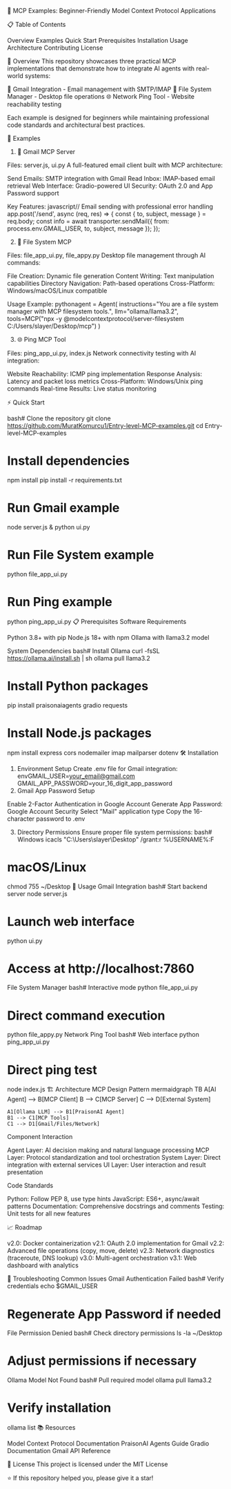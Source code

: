 🚀 MCP Examples: Beginner-Friendly Model Context Protocol Applications

📋 Table of Contents

Overview
Examples
Quick Start
Prerequisites
Installation
Usage
Architecture
Contributing
License

🎯 Overview
This repository showcases three practical MCP implementations that demonstrate how to integrate AI agents with real-world systems:

📧 Gmail Integration - Email management with SMTP/IMAP
📁 File System Manager - Desktop file operations
🌐 Network Ping Tool - Website reachability testing

Each example is designed for beginners while maintaining professional code standards and architectural best practices.

🔧 Examples

1. 📧 Gmail MCP Server
   
Files: server.js, ui.py
A full-featured email client built with MCP architecture:

Send Emails: SMTP integration with Gmail
Read Inbox: IMAP-based email retrieval
Web Interface: Gradio-powered UI
Security: OAuth 2.0 and App Password support

Key Features:
javascript// Email sending with professional error handling
app.post('/send', async (req, res) => {
    const { to, subject, message } = req.body;
    const info = await transporter.sendMail({
        from: process.env.GMAIL_USER,
        to, subject, message
    });
});

2. 📁 File System MCP

Files: file_app_ui.py, file_appy.py
Desktop file management through AI commands:

File Creation: Dynamic file generation
Content Writing: Text manipulation capabilities
Directory Navigation: Path-based operations
Cross-Platform: Windows/macOS/Linux compatible

Usage Example:
pythonagent = Agent(
    instructions="You are a file system manager with MCP filesystem tools.",
    llm="ollama/llama3.2",
    tools=MCP("npx -y @modelcontextprotocol/server-filesystem C:/Users/slayer/Desktop/mcp")
)

3. 🌐 Ping MCP Tool

Files: ping_app_ui.py, index.js
Network connectivity testing with AI integration:

Website Reachability: ICMP ping implementation
Response Analysis: Latency and packet loss metrics
Cross-Platform: Windows/Unix ping commands
Real-time Results: Live status monitoring

⚡ Quick Start

bash# Clone the repository
git clone https://github.com/MuratKomurcu1/Entry-level-MCP-examples.git
cd Entry-level-MCP-examples

# Install dependencies
npm install
pip install -r requirements.txt

# Run Gmail example
node server.js &
python ui.py

# Run File System example  
python file_app_ui.py

# Run Ping example
python ping_app_ui.py
📋 Prerequisites
Software Requirements

Python 3.8+ with pip
Node.js 18+ with npm
Ollama with llama3.2 model

System Dependencies
bash# Install Ollama
curl -fsSL https://ollama.ai/install.sh | sh
ollama pull llama3.2

# Install Python packages
pip install praisonaiagents gradio requests

# Install Node.js packages
npm install express cors nodemailer imap mailparser dotenv
🛠 Installation
1. Environment Setup
Create .env file for Gmail integration:
envGMAIL_USER=your_email@gmail.com
GMAIL_APP_PASSWORD=your_16_digit_app_password
2. Gmail App Password Setup

Enable 2-Factor Authentication in Google Account
Generate App Password: Google Account Security
Select "Mail" application type
Copy the 16-character password to .env

3. Directory Permissions
Ensure proper file system permissions:
bash# Windows
icacls "C:\Users\slayer\Desktop" /grant:r %USERNAME%:F

# macOS/Linux  
chmod 755 ~/Desktop
🚀 Usage
Gmail Integration
bash# Start backend server
node server.js

# Launch web interface
python ui.py

# Access at http://localhost:7860
File System Manager
bash# Interactive mode
python file_app_ui.py

# Direct command execution
python file_appy.py
Network Ping Tool
bash# Web interface
python ping_app_ui.py

# Direct ping test
node index.js
🏗 Architecture
MCP Design Pattern
mermaidgraph TB
    A[AI Agent] --> B[MCP Client]
    B --> C[MCP Server]
    C --> D[External System]
    
    A1[Ollama LLM] --> B1[PraisonAI Agent]
    B1 --> C1[MCP Tools]
    C1 --> D1[Gmail/Files/Network]
Component Interaction

Agent Layer: AI decision making and natural language processing
MCP Layer: Protocol standardization and tool orchestration
System Layer: Direct integration with external services
UI Layer: User interaction and result presentation

Code Standards

Python: Follow PEP 8, use type hints
JavaScript: ES6+, async/await patterns
Documentation: Comprehensive docstrings and comments
Testing: Unit tests for all new features

📈 Roadmap

 v2.0: Docker containerization
 v2.1: OAuth 2.0 implementation for Gmail
 v2.2: Advanced file operations (copy, move, delete)
 v2.3: Network diagnostics (traceroute, DNS lookup)
 v3.0: Multi-agent orchestration
 v3.1: Web dashboard with analytics

🐛 Troubleshooting
Common Issues
Gmail Authentication Failed
bash# Verify credentials
echo $GMAIL_USER
# Regenerate App Password if needed
File Permission Denied
bash# Check directory permissions
ls -la ~/Desktop
# Adjust permissions if necessary
Ollama Model Not Found
bash# Pull required model
ollama pull llama3.2
# Verify installation
ollama list
📚 Resources

Model Context Protocol Documentation
PraisonAI Agents Guide
Gradio Documentation
Gmail API Reference

📄 License
This project is licensed under the MIT License 

⭐ If this repository helped you, please give it a star!
